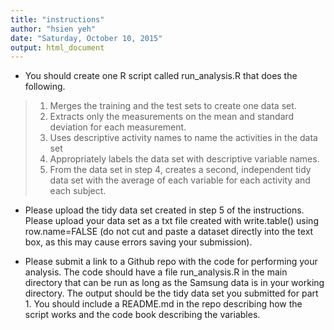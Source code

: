 ```yaml
---
title: "instructions"
author: "hsien yeh"
date: "Saturday, October 10, 2015"
output: html_document
---
```


* You should create one R script called run_analysis.R that does the following. 

>1. Merges the training and the test sets to create one data set.
>1. Extracts only the measurements on the mean and standard deviation for each measurement. 
>1. Uses descriptive activity names to name the activities in the data set
>1. Appropriately labels the data set with descriptive variable names. 
>1. From the data set in step 4, creates a second, independent tidy data set with the average of each variable for each activity and each subject.


* Please upload the tidy data set created in step 5 of the instructions. Please upload your data set as a txt file created with write.table() using row.name=FALSE (do not cut and paste a dataset directly into the text box, as this may cause errors saving your submission).



* Please submit a link to a Github repo with the code for performing your analysis. The code should have a file run_analysis.R in the main directory that can be run as long as the Samsung data is in your working directory. The output should be the tidy data set you submitted for part 1. You should include a README.md in the repo describing how the script works and the code book describing the variables.